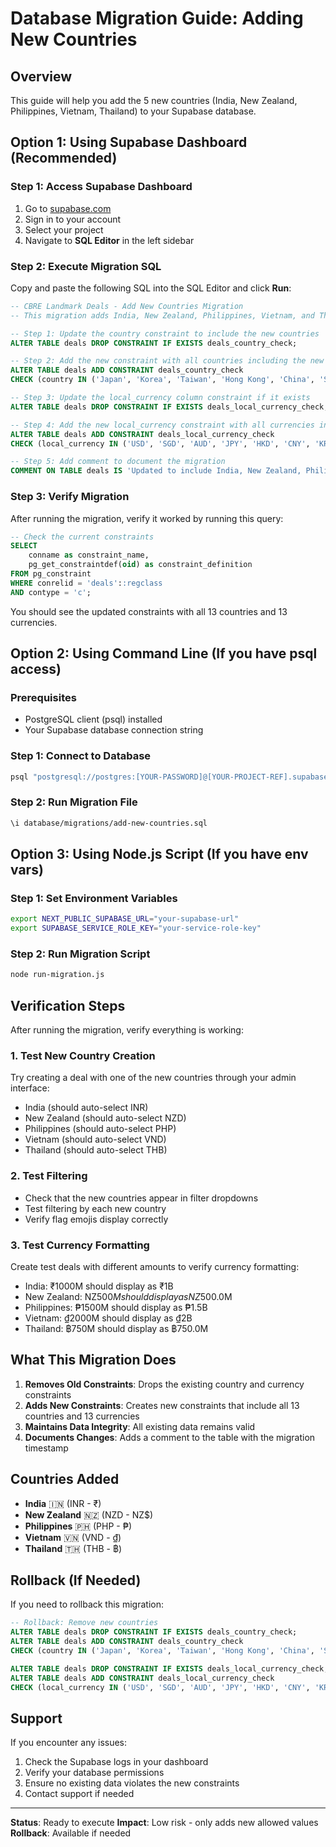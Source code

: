 # Database Migration Guide: Adding New Countries

## Overview
This guide will help you add the 5 new countries (India, New Zealand, Philippines, Vietnam, Thailand) to your Supabase database.

## Option 1: Using Supabase Dashboard (Recommended)

### Step 1: Access Supabase Dashboard
1. Go to [supabase.com](https://supabase.com)
2. Sign in to your account
3. Select your project
4. Navigate to **SQL Editor** in the left sidebar

### Step 2: Execute Migration SQL
Copy and paste the following SQL into the SQL Editor and click **Run**:

```sql
-- CBRE Landmark Deals - Add New Countries Migration
-- This migration adds India, New Zealand, Philippines, Vietnam, and Thailand to the allowed countries

-- Step 1: Update the country constraint to include the new countries
ALTER TABLE deals DROP CONSTRAINT IF EXISTS deals_country_check;

-- Step 2: Add the new constraint with all countries including the new ones
ALTER TABLE deals ADD CONSTRAINT deals_country_check 
CHECK (country IN ('Japan', 'Korea', 'Taiwan', 'Hong Kong', 'China', 'Singapore', 'Maldives', 'Australia', 'India', 'New Zealand', 'Philippines', 'Vietnam', 'Thailand'));

-- Step 3: Update the local_currency column constraint if it exists
ALTER TABLE deals DROP CONSTRAINT IF EXISTS deals_local_currency_check;

-- Step 4: Add the new local_currency constraint with all currencies including the new ones
ALTER TABLE deals ADD CONSTRAINT deals_local_currency_check 
CHECK (local_currency IN ('USD', 'SGD', 'AUD', 'JPY', 'HKD', 'CNY', 'KRW', 'TWD', 'MVR', 'INR', 'NZD', 'PHP', 'VND', 'THB'));

-- Step 5: Add comment to document the migration
COMMENT ON TABLE deals IS 'Updated to include India, New Zealand, Philippines, Vietnam, and Thailand - Migration applied on ' || NOW();
```

### Step 3: Verify Migration
After running the migration, verify it worked by running this query:

```sql
-- Check the current constraints
SELECT 
    conname as constraint_name,
    pg_get_constraintdef(oid) as constraint_definition
FROM pg_constraint 
WHERE conrelid = 'deals'::regclass 
AND contype = 'c';
```

You should see the updated constraints with all 13 countries and 13 currencies.

## Option 2: Using Command Line (If you have psql access)

### Prerequisites
- PostgreSQL client (psql) installed
- Your Supabase database connection string

### Step 1: Connect to Database
```bash
psql "postgresql://postgres:[YOUR-PASSWORD]@[YOUR-PROJECT-REF].supabase.co:5432/postgres"
```

### Step 2: Run Migration File
```bash
\i database/migrations/add-new-countries.sql
```

## Option 3: Using Node.js Script (If you have env vars)

### Step 1: Set Environment Variables
```bash
export NEXT_PUBLIC_SUPABASE_URL="your-supabase-url"
export SUPABASE_SERVICE_ROLE_KEY="your-service-role-key"
```

### Step 2: Run Migration Script
```bash
node run-migration.js
```

## Verification Steps

After running the migration, verify everything is working:

### 1. Test New Country Creation
Try creating a deal with one of the new countries through your admin interface:
- India (should auto-select INR)
- New Zealand (should auto-select NZD)
- Philippines (should auto-select PHP)
- Vietnam (should auto-select VND)
- Thailand (should auto-select THB)

### 2. Test Filtering
- Check that the new countries appear in filter dropdowns
- Test filtering by each new country
- Verify flag emojis display correctly

### 3. Test Currency Formatting
Create test deals with different amounts to verify currency formatting:
- India: ₹1000M should display as ₹1B
- New Zealand: NZ$500M should display as NZ$500.0M
- Philippines: ₱1500M should display as ₱1.5B
- Vietnam: ₫2000M should display as ₫2B
- Thailand: ฿750M should display as ฿750.0M

## What This Migration Does

1. **Removes Old Constraints**: Drops the existing country and currency constraints
2. **Adds New Constraints**: Creates new constraints that include all 13 countries and 13 currencies
3. **Maintains Data Integrity**: All existing data remains valid
4. **Documents Changes**: Adds a comment to the table with the migration timestamp

## Countries Added
- **India** 🇮🇳 (INR - ₹)
- **New Zealand** 🇳🇿 (NZD - NZ$)
- **Philippines** 🇵🇭 (PHP - ₱)
- **Vietnam** 🇻🇳 (VND - ₫)
- **Thailand** 🇹🇭 (THB - ฿)

## Rollback (If Needed)

If you need to rollback this migration:

```sql
-- Rollback: Remove new countries
ALTER TABLE deals DROP CONSTRAINT IF EXISTS deals_country_check;
ALTER TABLE deals ADD CONSTRAINT deals_country_check 
CHECK (country IN ('Japan', 'Korea', 'Taiwan', 'Hong Kong', 'China', 'Singapore', 'Maldives', 'Australia'));

ALTER TABLE deals DROP CONSTRAINT IF EXISTS deals_local_currency_check;
ALTER TABLE deals ADD CONSTRAINT deals_local_currency_check 
CHECK (local_currency IN ('USD', 'SGD', 'AUD', 'JPY', 'HKD', 'CNY', 'KRW', 'TWD', 'MVR'));
```

## Support

If you encounter any issues:
1. Check the Supabase logs in your dashboard
2. Verify your database permissions
3. Ensure no existing data violates the new constraints
4. Contact support if needed

---

**Status**: Ready to execute
**Impact**: Low risk - only adds new allowed values
**Rollback**: Available if needed